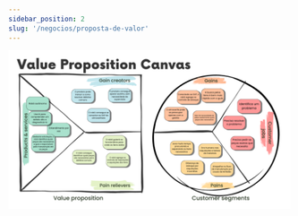 ```yaml
---
sidebar_position: 2
slug: '/negocios/proposta-de-valor'
---
```


![Canva de Proposta de Valor](../../static/img/proposta_de_valor.png)

